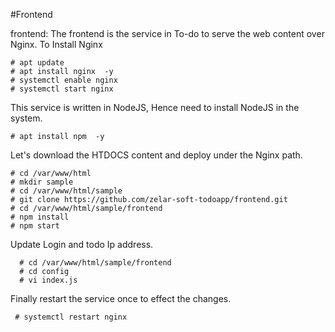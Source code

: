 #Frontend

frontend: The frontend is the service in To-do to serve the web content over Nginx. To Install Nginx

    # apt update
    # apt install nginx  -y
    # systemctl enable nginx
    # systemctl start nginx
    
This service is written in NodeJS, Hence need to install NodeJS in the system.

    # apt install npm  -y

Let's download the HTDOCS content and deploy under the Nginx path.

    # cd /var/www/html
    # mkdir sample 
    # cd /var/www/html/sample
    # git clone https://github.com/zelar-soft-todoapp/frontend.git
    # cd /var/www/html/sample/frontend
    # npm install
    # npm start

Update Login and todo Ip address.

      # cd /var/www/html/sample/frontend
      # cd config
      # vi index.js

Finally restart the service once to effect the changes.

     # systemctl restart nginx
